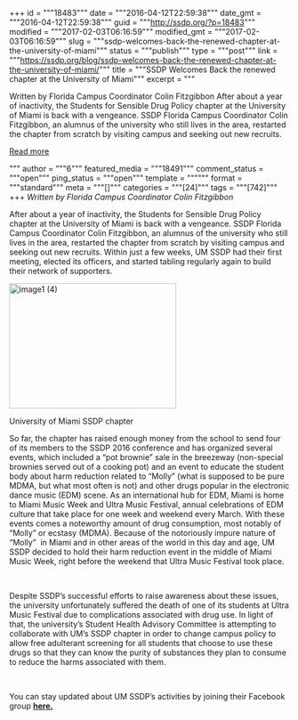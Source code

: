 +++
id = """18483"""
date = """2016-04-12T22:59:38"""
date_gmt = """2016-04-12T22:59:38"""
guid = """http://ssdp.org/?p=18483"""
modified = """2017-02-03T06:16:59"""
modified_gmt = """2017-02-03T06:16:59"""
slug = """ssdp-welcomes-back-the-renewed-chapter-at-the-university-of-miami"""
status = """publish"""
type = """post"""
link = """https://ssdp.org/blog/ssdp-welcomes-back-the-renewed-chapter-at-the-university-of-miami/"""
title = """SSDP Welcomes Back the renewed chapter at the University of Miami"""
excerpt = """<p>Written by Florida Campus Coordinator Colin Fitzgibbon After about a year of inactivity, the Students for Sensible Drug Policy chapter at the University of Miami is back with a vengeance. SSDP Florida Campus Coordinator Colin Fitzgibbon, an alumnus of the university who still lives in the area, restarted the chapter from scratch by visiting campus and seeking out new recruits.</p>
<div class="h10"></div>
<p><a class="more-link2 flat" href="https://ssdp.org/blog/ssdp-welcomes-back-the-renewed-chapter-at-the-university-of-miami/">Read more</a></p>
"""
author = """6"""
featured_media = """18491"""
comment_status = """open"""
ping_status = """open"""
template = """"""
format = """standard"""
meta = """[]"""
categories = """[24]"""
tags = """[742]"""
+++
<em>Written by Florida Campus Coordinator Colin Fitzgibbon</em>

<span style="font-weight: 400;">After about a year of inactivity, the Students for Sensible Drug Policy chapter at the University of Miami is back with a vengeance. SSDP Florida Campus Coordinator Colin Fitzgibbon, an alumnus of the university who still lives in the area, restarted the chapter from scratch by visiting campus and seeking out new recruits. Within just a few weeks, UM SSDP had their first meeting, elected its officers, and started tabling regularly again to build their network of supporters.</span>

<div id="attachment_18491" style="width: 310px" class="wp-caption alignright"><a href="http://ssdp.org/assets/image1-4.jpg" rel="attachment wp-att-18491"><img class="wp-image-18491 size-medium" src="http://ssdp.org/assets/image1-4-300x225.jpg" alt="image1 (4)" width="300" height="225" /></a><p class="wp-caption-text">University of Miami SSDP chapter</p></div>

<span style="font-weight: 400;">
</span><span style="font-weight: 400;">So far, the chapter has raised enough money from the school to send four of its members to the SSDP 2016 conference and has organized several events, which included a “pot brownie” sale in the breezeway (non-special brownies served out of a cooking pot) and an event to educate the student body about harm reduction related to “Molly” (what is supposed to be pure MDMA, but what most often is not) and other drugs popular in the electronic dance music (EDM) scene. </span><span style="font-weight: 400;">
</span><span style="font-weight: 400;">
</span><span style="font-weight: 400;">As an international hub for EDM, Miami is home to Miami Music Week and Ultra Music Festival, annual celebrations of EDM culture that take place for one week and weekend every March. With these events comes a noteworthy amount of drug consumption, most notably of &#8220;Molly&#8221; or ecstasy (MDMA). Because of the notoriously impure nature of “Molly”  in Miami and in other areas of the world in this day and age, UM SSDP decided to hold their harm reduction event in the middle of Miami Music Week, right before the weekend that Ultra Music Festival took place.</span>

&nbsp;

<span style="font-weight: 400;">Despite SSDP’s successful efforts to raise awareness about these issues, the university unfortunately suffered the death of one of its students at Ultra Music Festival due to complications associated with drug use. In light of that, the university’s Student Health Advisory Committee is attempting to collaborate with UM’s SSDP chapter in order to change campus policy to allow free adulterant screening for all students that choose to use these drugs so that they can know the purity of substances they plan to consume to reduce the harms associated with them. </span>

&nbsp;

<span style="font-weight: 400;">You can stay updated about UM SSDP’s activities by joining their Facebook group </span><a href="https://www.facebook.com/groups/SSDPmiami/"><b>here.</b></a>
